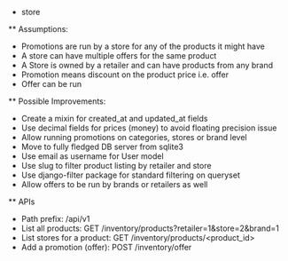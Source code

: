* store

** Assumptions:
   - Promotions are run by a store for any of the products it might have
   - A store can have multiple offers for the same product
   - A Store is owned by a retailer and can have products from any brand
   - Promotion means discount on the product price i.e. offer
   - Offer can be run

** Possible Improvements:
   - Create a mixin for created_at and updated_at fields
   - Use decimal fields for prices (money) to avoid floating precision issue
   - Allow running promotions on categories, stores or brand level
   - Move to fully fledged DB server from sqlite3
   - Use email as username for User model
   - Use slug to filter product listing by retailer and store
   - Use django-filter package for standard filtering on queryset
   - Allow offers to be run by brands or retailers as well

** APIs
   - Path prefix: /api/v1
   - List all products: GET /inventory/products?retailer=1&store=2&brand=1
   - List stores for a product: GET /inventory/products/<product_id>
   - Add a promotion (offer): POST /inventory/offer
